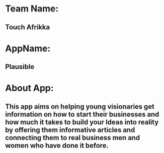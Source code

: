 # Team Name: 
## Touch Afrikka

# AppName: 
## Plausible

# About App:
## This app aims on helping young visionaries get information on how to start their businesses and how much it takes to build your Ideas into reality by offering them informative articles and connecting them to real business men and women who have done it before.

